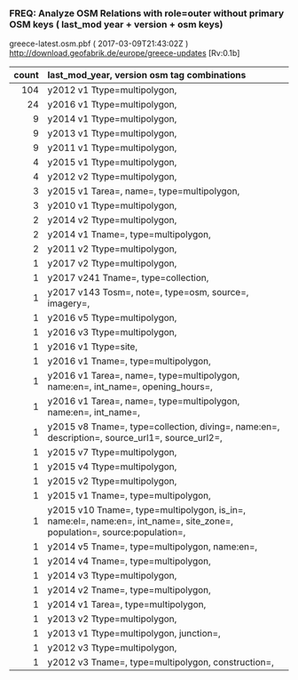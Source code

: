  
### FREQ: Analyze OSM Relations with role=outer without primary OSM keys ( last_mod year + version + osm keys)
greece-latest.osm.pbf ( 2017-03-09T21:43:02Z ) http://download.geofabrik.de/europe/greece-updates [Rv:0.1b]
 
|  count  |  last_mod_year, version osm tag combinations 
|  -----: | :--------------------------------------
|    104  |  y2012 v1 Ttype=multipolygon, 
|     24  |  y2016 v1 Ttype=multipolygon, 
|      9  |  y2014 v1 Ttype=multipolygon, 
|      9  |  y2013 v1 Ttype=multipolygon, 
|      9  |  y2011 v1 Ttype=multipolygon, 
|      4  |  y2015 v1 Ttype=multipolygon, 
|      4  |  y2012 v2 Ttype=multipolygon, 
|      3  |  y2015 v1 Tarea=, name=, type=multipolygon, 
|      3  |  y2010 v1 Ttype=multipolygon, 
|      2  |  y2014 v2 Ttype=multipolygon, 
|      2  |  y2014 v1 Tname=, type=multipolygon, 
|      2  |  y2011 v2 Ttype=multipolygon, 
|      1  |  y2017 v2 Ttype=multipolygon, 
|      1  |  y2017 v241 Tname=, type=collection, 
|      1  |  y2017 v143 Tosm=, note=, type=osm, source=, imagery=, 
|      1  |  y2016 v5 Ttype=multipolygon, 
|      1  |  y2016 v3 Ttype=multipolygon, 
|      1  |  y2016 v1 Ttype=site, 
|      1  |  y2016 v1 Tname=, type=multipolygon, 
|      1  |  y2016 v1 Tarea=, name=, type=multipolygon, name:en=, int_name=, opening_hours=, 
|      1  |  y2016 v1 Tarea=, name=, type=multipolygon, name:en=, int_name=, 
|      1  |  y2015 v8 Tname=, type=collection, diving=, name:en=, description=, source_url1=, source_url2=, 
|      1  |  y2015 v7 Ttype=multipolygon, 
|      1  |  y2015 v4 Ttype=multipolygon, 
|      1  |  y2015 v2 Ttype=multipolygon, 
|      1  |  y2015 v1 Tname=, type=multipolygon, 
|      1  |  y2015 v10 Tname=, type=multipolygon, is_in=, name:el=, name:en=, int_name=, site_zone=, population=, source:population=, 
|      1  |  y2014 v5 Tname=, type=multipolygon, name:en=, 
|      1  |  y2014 v4 Tname=, type=multipolygon, 
|      1  |  y2014 v3 Ttype=multipolygon, 
|      1  |  y2014 v2 Tname=, type=multipolygon, 
|      1  |  y2014 v1 Tarea=, type=multipolygon, 
|      1  |  y2013 v2 Ttype=multipolygon, 
|      1  |  y2013 v1 Ttype=multipolygon, junction=, 
|      1  |  y2012 v3 Ttype=multipolygon, 
|      1  |  y2012 v3 Tname=, type=multipolygon, construction=, 
 
